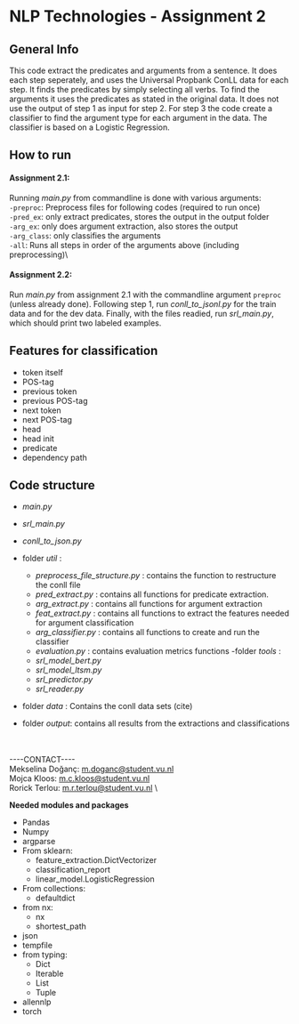 # NLP Technologies - Assignment 2 

## General Info
This code extract the predicates and arguments from a sentence. 
It does each step seperately, and uses the Universal Propbank ConLL data for each step.
It finds the predicates by simply selecting all verbs. To find the arguments it uses the predicates as stated in the original data.
It does not use the output of step 1 as input for step 2.
For step 3 the code create a classifier to find the argument type for each argument in the data.
The classifier is based on a Logistic Regression.


## How to run

#### Assignment 2.1: 
Running *main.py* from commandline is done with various arguments:\
`-preproc`: Preprocess files for following codes (required to run once)\
`-pred_ex`: only extract predicates, stores the output in the output folder\
`-arg_ex`: only does argument extraction, also stores the output\
`-arg_class`: only classifies the arguments\
`-all`: Runs all steps in order of the arguments above (including preprocessing)\

#### Assignment 2.2: 
Run *main.py* from assignment 2.1 with the commandline argument `preproc` (unless already done). 
Following step 1, run *conll_to_jsonl.py* for the train data and for the dev data. 
Finally, with the files readied, run *srl_main.py*, which should print two labeled examples.

## Features for classification

- token itself
- POS-tag
- previous token
- previous POS-tag
- next token
- next POS-tag
- head
- head init
- predicate
- dependency path

## Code structure
 
- *main.py*
- *srl_main.py*
- *conll_to_json.py*
- folder *util* : 
	- *preprocess_file_structure.py* : contains the function to restructure the conll file
	- *pred_extract.py* : contains all functions for predicate extraction.
	- *arg_extract.py* : contains all functions for argument extraction
	- *feat_extract.py* : contains all functions to extract the features needed for argument classification
	- *arg_classifier.py* : contains all functions to create and run the classifier
	- *evaluation.py* : contains evaluation metrics functions
-folder *tools*	:
	- *srl_model_bert.py*
	- *srl_model_ltsm.py*
	- *srl_predictor.py*
	- *srl_reader.py*

- folder *data* :  Contains the conll data sets (cite)
- folder *output*: contains all results from the extractions and classifications

\
\
----CONTACT---- \
Mekselina Doğanç: m.doganc@student.vu.nl \
Mojca Kloos: m.c.kloos@student.vu.nl  \
Rorick Terlou: m.r.terlou@student.vu.nl \



**Needed modules and packages**

- Pandas
- Numpy
- argparse
- From sklearn: 
	- feature_extraction.DictVectorizer
	- classification_report
	- linear_model.LogisticRegression 
- From collections:
	- defaultdict
- from nx:
	- nx
	- shortest_path
- json
- tempfile
- from typing:
	- Dict
	- Iterable
	- List
	- Tuple
- allennlp
- torch
